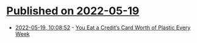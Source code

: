 # [Published on 2022-05-19](index.md)

* [2022-05-19, 10:08:52](https://news.ycombinator.com/item?id=31432648) - [You Eat a Credit’s Card Worth of Plastic Every Week](https://nautil.us/you-eat-a-credits-card-worth-of-plastic-every-week-17950/)
